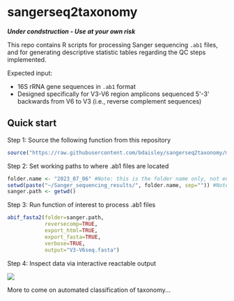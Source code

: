 # sangerseq2taxonomy

***Under condstruction - Use at your own risk***

This repo contains R scripts for processing Sanger sequencing <code>.ab1</code> files, and for generating descriptive statistic tables regarding the QC steps implemented.

Expected input: 
- 16S rRNA gene sequences in <code>.ab1</code> format
- Designed specifically for V3-V6 region amplicons sequenced 5'-3' backwards from V6 to V3 (i.e., reverse complement sequences)


## Quick start
Step 1: Source the following function from this repository
```r
source("https://raw.githubusercontent.com/bdaisley/sangerseq2taxonomy/main/R_functions/functions-abif_fasta2.R")
```
Step 2: Set working paths to where .ab1 files are located
```r
folder.name <- "2023_07_06" #Note: this is the folder name only, not entired path
setwd(paste("~/Sanger_sequencing_results/", folder.name, sep="")) #Note: this the entire path *before* the folder name above
sanger.path <- getwd()
```
Step 3: Run function of interest to process .ab1 files
```r
abif_fasta2(folder=sanger.path, 
            reversecomp=TRUE,
            export_html=TRUE,
            export_fasta=TRUE,
            verbose=TRUE,
            output="V3-V6seq.fasta")
```
Step 4: Inspect data via interactive reactable output

<img src="https://github.com/bdaisley/sangerseq2taxonomy/blob/main/sangerseq2taxonomy.gif?raw=true" align="center" />

More to come on automated classification of taxonomy...
